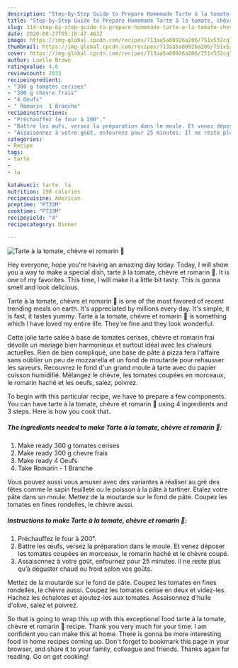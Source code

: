 ```yaml
---
description: "Step-by-Step Guide to Prepare Homemade Tarte à la tomate, chèvre et romarin 🍅"
title: "Step-by-Step Guide to Prepare Homemade Tarte à la tomate, chèvre et romarin 🍅"
slug: 314-step-by-step-guide-to-prepare-homemade-tarte-a-la-tomate-chevre-et-romarin
date: 2020-08-27T05:18:47.461Z
image: https://img-global.cpcdn.com/recipes/713aa5a00926a206/751x532cq70/tarte-a-la-tomate-chevre-et-romarin-🍅-photo-principale-de-la-recette.jpg
thumbnail: https://img-global.cpcdn.com/recipes/713aa5a00926a206/751x532cq70/tarte-a-la-tomate-chevre-et-romarin-🍅-photo-principale-de-la-recette.jpg
cover: https://img-global.cpcdn.com/recipes/713aa5a00926a206/751x532cq70/tarte-a-la-tomate-chevre-et-romarin-🍅-photo-principale-de-la-recette.jpg
author: Luella Brown
ratingvalue: 4.6
reviewcount: 2033
recipeingredient:
- "300 g tomates cerises"
- "300 g chevre frais"
- "4 Oeufs"
- " Romarin  1 Branche"
recipeinstructions:
- "Préchauffez le four à 200°."
- "Battre les œufs, versez la préparation dans le moule. Et venez déposer les tomates coupées en morceaux, le romarin haché et le chèvre coupé."
- "Assaisonnez à votre goût, enfournez pour 25 minutes. Il ne reste plus qu’à déguster chaud ou froid selon vos goûts."
categories:
- Recipe
tags:
- tarte
- 
- la

katakunci: tarte  la 
nutrition: 198 calories
recipecuisine: American
preptime: "PT33M"
cooktime: "PT33M"
recipeyield: "4"
recipecategory: Dinner

---
```



![Tarte à la tomate, chèvre et romarin 🍅](https://img-global.cpcdn.com/recipes/713aa5a00926a206/751x532cq70/tarte-a-la-tomate-chevre-et-romarin-🍅-photo-principale-de-la-recette.jpg)

Hey everyone, hope you're having an amazing day today. Today, I will show you a way to make a special dish, tarte à la tomate, chèvre et romarin 🍅. It is one of my favorites. This time, I will make it a little bit tasty. This is gonna smell and look delicious.

Tarte à la tomate, chèvre et romarin 🍅 is one of the most favored of recent trending meals on earth. It's appreciated by millions every day. It's simple, it is fast, it tastes yummy. Tarte à la tomate, chèvre et romarin 🍅 is something which I have loved my entire life. They're fine and they look wonderful.

Cette jolie tarte salée à base de tomates cerises, chèvre et romarin frai dévoile un mariage bien harmonieux et surtout idéal avec les chaleurs actuelles. Rien de bien compliqué, une base de pâte à pizza fera l&#39;affaire sans oublier un peu de mozzarella et un fond de moutarde pour rehausser les saveurs. Recouvrez le fond d&#39;un grand moule à tarte avec du papier cuisson humidifié. Mélangez le chèvre, les tomates coupées en morceaux, le romarin haché et les oeufs, salez, poivrez.


To begin with this particular recipe, we have to prepare a few components. You can have tarte à la tomate, chèvre et romarin 🍅 using 4 ingredients and 3 steps. Here is how you cook that.

<!--inarticleads1-->

##### The ingredients needed to make Tarte à la tomate, chèvre et romarin 🍅:

1. Make ready 300 g tomates cerises
1. Make ready 300 g chevre frais
1. Make ready 4 Oeufs
1. Take  Romarin - 1 Branche


Vous pouvez aussi vous amuser avec des variantes à réaliser au gré des fêtes comme le sapin feuilleté ou le poisson à la pâte à tartiner. Etalez votre pâte dans un moule. Mettez de la moutarde sur le fond de pâte. Coupez les tomates en fines rondelles, le chèvre aussi. 

<!--inarticleads2-->

##### Instructions to make Tarte à la tomate, chèvre et romarin 🍅:

1. Préchauffez le four à 200°.
1. Battre les œufs, versez la préparation dans le moule. Et venez déposer les tomates coupées en morceaux, le romarin haché et le chèvre coupé.
1. Assaisonnez à votre goût, enfournez pour 25 minutes. Il ne reste plus qu’à déguster chaud ou froid selon vos goûts.


Mettez de la moutarde sur le fond de pâte. Coupez les tomates en fines rondelles, le chèvre aussi. Coupez les tomates cerise en deux et videz-les. Hachez les échalotes et ajoutez-les aux tomates. Assaisonnez d&#39;huile d&#39;olive, salez et poivrez. 

So that is going to wrap this up with this exceptional food tarte à la tomate, chèvre et romarin 🍅 recipe. Thank you very much for your time. I am confident you can make this at home. There is gonna be more interesting food in home recipes coming up. Don't forget to bookmark this page in your browser, and share it to your family, colleague and friends. Thanks again for reading. Go on get cooking!
